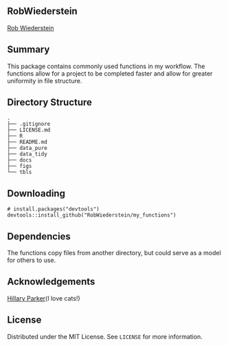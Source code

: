 

## RobWiederstein

[Rob Wiederstein](https://robwiederstein.org)

## Summary

This package contains commonly used functions in my workflow.  The functions allow for a project to be completed faster and allow for greater uniformity in file structure.

## Directory Structure

```
.
├── .gitignore
├── LICENSE.md
├── R
├── README.md
├── data_pure
├── data_tidy
├── docs
├── figs
└── tbls

```


## Downloading

```
# install.packages("devtools")
devtools::install_github("RobWiederstein/my_functions")

```

## Dependencies

The functions copy files from another directory, but could serve as a model for others to use.

## Acknowledgements

[Hillary Parker](https://hilaryparker.com)(I love cats!)

## License

Distributed under the MIT License. See `LICENSE` for more information.
